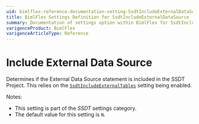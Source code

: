 ```yaml
---
uid: bimlflex-reference-documentation-setting-SsdtIncludeExternalDataSource
title: BimlFlex Settings Definition for SsdtIncludeExternalDataSource
summary: Documentation of settings option within BimlFlex for SsdtIncludeExternalDataSource
varigenceProduct: BimlFlex
varigenceArticleType: Reference
---
```


# Include External Data Source

Determines if the External Data Source statement is included in the SSDT Project. This relies on the [`SsdtIncludeExternalTables`](xref:bimlflex-reference-documentation-setting-SsdtIncludeCredential) setting being enabled.

Notes:

* This setting is part of the *SSDT* settings category.
* The default value for this setting is `N`.

